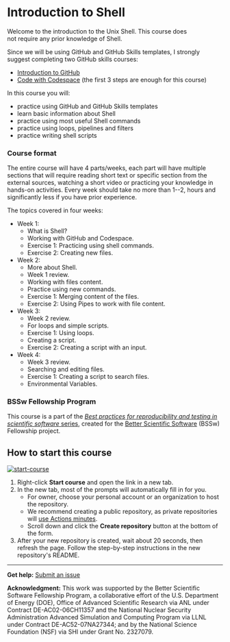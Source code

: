 <header>

<!--
  <<< Author notes: Course header >>>
  Read <https://skills.github.com/quickstart> for more information about how to build courses using this template.
  Include a 1280×640 image, course name in sentence case, and a concise description in emphasis.
  In your repository settings: enable template repository, add your 1280×640 social image, auto delete head branches.
  Next to "About", add description & tags; disable releases, packages, & environments.
  Add your open source license, GitHub uses the MIT license.
-->

</header>

<!--
  <<< Author notes: Step 1 >>>
  Choose 3-5 steps for your course.
  The first step is always the hardest, so pick something easy!
  Link to docs.github.com for further explanations.
  Encourage users to open new tabs for steps!
  TBD-step-1-notes.
-->

# Introduction to Shell

Welcome to the introduction to the Unix Shell. This course does not require any prior knowledge of Shell.

Since we will be using GitHub and GitHub Skills templates, I strongly suggest completing two GitHub skills courses:

- [Introduction to GitHub](https://github.com/skills/introduction-to-github)
- [Code with Codespace](https://github.com/skills/code-with-codespaces) (the first 3 steps are enough for this course)

In this course you will:
- practice using GitHub and GitHub Skills templates
- learn basic information about Shell
- practice using most useful Shell commands
- practice using loops, pipelines and filters
- practice writing shell scripts


### Course format
The entire course will have 4 parts/weeks, each part will have multiple sections that will require reading short text or specific section from the external sources, watching a short video or practicing your knowledge in hands-on activities.
Every week should take no more than 1--2, hours and significantly less if you have prior experience.

The topics covered in four weeks:

- Week 1:
  - What is Shell?
  - Working with GitHub and Codespace.
  - Exercise 1: Practicing using shell commands.
  - Exercise 2: Creating new files.
- Week 2:
  - More about Shell.
  - Week 1 review.
  - Working with files content.
  - Practice using new commands.
  - Exercise 1: Merging content of the files.
  - Exercise 2: Using Pipes to work with file content.
- Week 3:
  - Week 2 review.
  - For loops and simple scripts.
  - Exercise 1: Using loops.
  - Creating a script.
  - Exercise 2: Creating a script with an input.
- Week 4:
  - Week 3 review.
  - Searching and editing files.
  - Exercise 1: Creating a script to search files.
  - Environmental Variables. 


### BSSw Fellowship Program
This course is a part of the [*Best practices for reproducibility and testing in scientific software* series](https://science-reproducibility.github.io/BSSw_course_page/), created for the [Better Scientific Software](https://bssw.io/pages/bssw-fellowship-program) (BSSw) Fellowship project.

## How to start this course

<!-- For start course, run in JavaScript:
'https://github.com/new?' + new URLSearchParams({
  template_owner: 'Science-Reproducibility',
  template_name: 'shell',
  owner: '@me',
  name: 'shell',
  description: 'My fork of the repository',
  visibility: 'public',
}).toString()
-->

[![start-course](https://user-images.githubusercontent.com/1221423/235727646-4a590299-ffe5-480d-8cd5-8194ea184546.svg)](https://github.com/new?template_owner=Science-Reproducibility&template_name=shell&owner=%40me&name=shell&description=My+fork&visibility=public)


1. Right-click **Start course** and open the link in a new tab.
2. In the new tab, most of the prompts will automatically fill in for you.
   - For owner, choose your personal account or an organization to host the repository.
   - We recommend creating a public repository, as private repositories will [use Actions minutes](https://docs.github.com/en/billing/managing-billing-for-github-actions/about-billing-for-github-actions).
   - Scroll down and click the **Create repository** button at the bottom of the form.
3. After your new repository is created, wait about 20 seconds, then refresh the page. Follow the step-by-step instructions in the new repository's README.


<footer>

<!--
  <<< Author notes: Footer >>>
  Add a link to get support, GitHub status page, code of conduct, license link.
-->

---

**Get help:** [Submit an issue](https://github.com/scientific-software-lessons/shell/issues)

**Acknowledgment:** This work was supported by the Better Scientific Software Fellowship Program, a collaborative effort of the U.S. Department of Energy (DOE), Office of Advanced Scientific Research via ANL under Contract DE-AC02-06CH11357 and the National Nuclear Security Administration Advanced Simulation and Computing Program via LLNL under Contract DE-AC52-07NA27344; and by the National Science Foundation (NSF) via SHI under Grant No. 2327079.

</footer>
